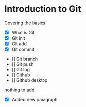 # Introduction to Git

Covering the basics

- [x] What is Git
- [x] Git init
- [x] Git add
- [x] Git commit
- [] Git branch
- [] Git push
- [] Git log
- [] Github
- [] Github desktop

nothing to add

- [x] Added new paragraph